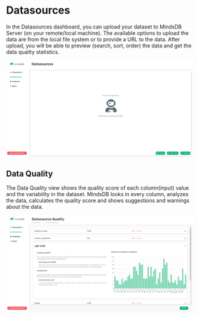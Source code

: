 # Datasources

In the Datasources dashboard, you can upload your dataset to MindsDB Server (on your remote/local machine). The available options to upload the data are from the local file system or to provide a URL to the data. After upload, you will be able to preview (search, sort, order) the data and get the data quality statistics.

![Datasources](/assets/scout/datasources.png)


## Data Quality

The Data Quality view shows the quality score of each column(input) value and the variability in the dataset. MindsDB looks in every column, analyzes the data, calculates the quality score and shows suggestions and warnings about the data. 

![Datasources Quality](/assets/scout/datasources-quality.png)
